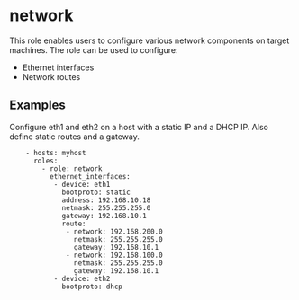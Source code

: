 network
=================

This role enables users to configure various network components on target
machines. The role can be used to configure:

- Ethernet interfaces
- Network routes

Examples
--------

Configure eth1 and eth2 on a host with a static IP and a DHCP IP. Also
define static routes and a gateway.

```
    - hosts: myhost
      roles:
        - role: network
          ethernet_interfaces:
           - device: eth1
             bootproto: static
             address: 192.168.10.18
             netmask: 255.255.255.0
             gateway: 192.168.10.1
             route:
              - network: 192.168.200.0
                netmask: 255.255.255.0
                gateway: 192.168.10.1
              - network: 192.168.100.0
                netmask: 255.255.255.0
                gateway: 192.168.10.1
           - device: eth2
             bootproto: dhcp
```

